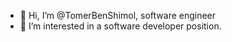 - 👋 Hi, I’m @TomerBenShimol, software engineer
- 👀 I’m interested in a software developer position.
